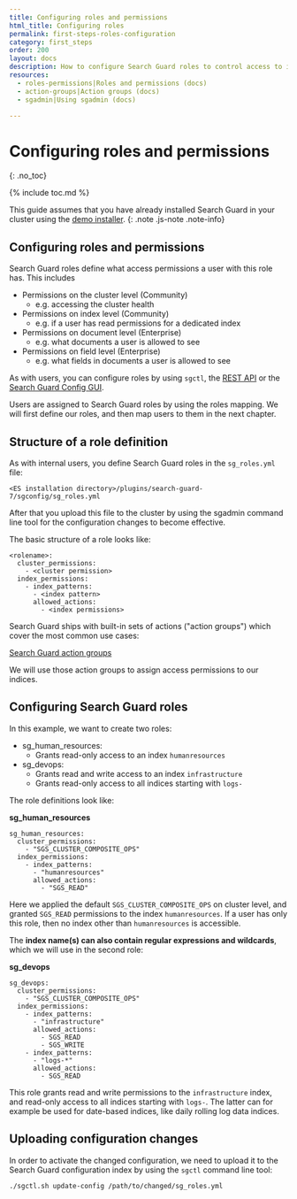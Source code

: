 ```yaml
---
title: Configuring roles and permissions
html_title: Configuring roles
permalink: first-steps-roles-configuration
category: first_steps
order: 200
layout: docs
description: How to configure Search Guard roles to control access to indices, documents and fields.
resources:
  - roles-permissions|Roles and permissions (docs)  
  - action-groups|Action groups (docs)  
  - sgadmin|Using sgadmin (docs)  

---
```


<!--- Copyright 2020 floragunn GmbH-->

# Configuring roles and permissions
{: .no_toc}

{% include toc.md %}

This guide assumes that you have already installed Search Guard in your cluster using the [demo installer](demo-installer).
{: .note .js-note .note-info}

## Configuring roles and permissions

Search Guard roles define what access permissions a user with this role has. This includes

* Permissions on the cluster level (Community)
  * e.g. accessing the cluster health 
* Permissions on index level (Community)
  * e.g. if a user has read permissions for a dedicated index
* Permissions on document level (Enterprise)
  * e.g. what documents a user is allowed to see
* Permissions on field level (Enterprise)
  * e.g. what fields in documents a user is allowed to see

As with users, you can configure roles by using `sgctl`, the [REST API](rest-api-internalusers) or the [Search Guard Config GUI](configuration-gui).
     
Users are assigned to Search Guard roles by using the roles mapping. We will first define our roles, and then map users to them in the next chapter.
     
## Structure of a role definition

As with internal users, you define Search Guard roles in the `sg_roles.yml` file:

```
<ES installation directory>/plugins/search-guard-7/sgconfig/sg_roles.yml
```

After that you upload this file to the cluster by using the sgadmin command line tool for the configuration changes to become effective. 

The basic structure of a role looks like:

```
<rolename>:
  cluster_permissions:
    - <cluster permission>
  index_permissions:
    - index_patterns:
      - <index pattern>
      allowed_actions:
        - <index permissions>
```

Search Guard ships with built-in sets of actions ("action groups") which cover the most common use cases:

[Search Guard action groups](action-groups#built-in-action-groups)

We will use those action groups to assign access permissions to our indices.

## Configuring Search Guard roles

In this example, we want to create two roles:

* sg\_human\_resources:
  * Grants read-only access to an index `humanresources` 
* sg\_devops:
  * Grants read and write access to an index `infrastructure`
  * Grants read-only access to all indices starting with `logs-`

The role definitions look like:

**sg\_human\_resources**

```
sg_human_resources:
  cluster_permissions:
    - "SGS_CLUSTER_COMPOSITE_OPS"
  index_permissions:
    - index_patterns:
      - "humanresources"
      allowed_actions:
        - "SGS_READ"
```  

Here we applied the default `SGS_CLUSTER_COMPOSITE_OPS` on cluster level, and granted `SGS_READ` permissions to the index `humanresources`. If a user has only this role, then no index other than `humanresources` is accessible.

The **index name(s) can also contain regular expressions and wildcards**, which we will use in the second role:

**sg\_devops**
  
```
sg_devops:
  cluster_permissions:
    - "SGS_CLUSTER_COMPOSITE_OPS"
  index_permissions:
    - index_patterns:
      - "infrastructure"
      allowed_actions:
        - SGS_READ
        - SGS_WRITE
    - index_patterns:
      - "logs-*"
      allowed_actions:
        - SGS_READ
```  

This role grants read and write permissions to the `infrastructure` index, and read-only access to all indices starting with `logs-`. The latter can for example be used for date-based indices, like daily rolling log data indices. 

## Uploading configuration changes

In order to activate the changed configuration, we need to upload it to the Search Guard configuration index by using the `sgctl` command line tool:

```
./sgctl.sh update-config /path/to/changed/sg_roles.yml
```

